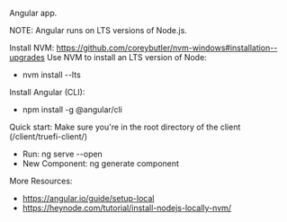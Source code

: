 Angular app.

NOTE:
Angular runs on LTS versions of Node.js.

Install NVM: https://github.com/coreybutler/nvm-windows#installation--upgrades
Use NVM to install an LTS version of Node:
- nvm install --lts

Install Angular (CLI):
- npm install -g @angular/cli

Quick start:
Make sure you're in the root directory of the client (/client/truefi-client/)
- Run: ng serve --open
- New Component: ng generate component

More Resources:
- https://angular.io/guide/setup-local
- https://heynode.com/tutorial/install-nodejs-locally-nvm/
